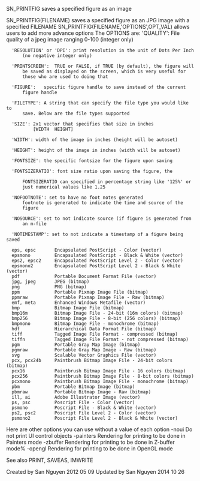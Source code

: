 SN_PRINTFIG saves a specified figure as an image

 SN_PRINTFIG(FILENAME) saves a specified figure as an JPG image with a
  specified FILENAME 
 SN_PRINTFIG(FILENAME,'OPTIONS',OPT_VAL) allows users to add more advance
 options
 The OPTIONS are:
      'QUALITY':  File quality of a jpeg image ranging 0-100 (integer only)
      
      'RESOLUTION' or 'DPI': print resolution in the unit of Dots Per Inch
          (no negative integer only)
          
      'PRINTSCREEN':  TRUE or FALSE, if TRUE (by default), the figure will
          be saved as displayed on the screen, which is very useful for 
          those who are used to doing that
          
      'FIGURE':   specific figure handle to save instead of the current
          figure handle
          
      'FILETYPE': A string that can specify the file type you would like to
          save. Below are the file types supported 
          
      'SIZE': 2x1 vector that specifies that size in inches 
              [WIDTH  HEIGHT]
              
      'WIDTH': width of the image in inches (height will be autoset)
      
      'HEIGHT': height of the image in inches (width will be autoset)
      
      'FONTSIZE': the specific fontsize for the figure upon saving
      
      'FONTSIZERATIO': font size ratio upon saving the figure, the
      
          FONTSIZERATIO can specified in percentage string like '125%' or
          just numerical values like 1.25
          
      'NOFOOTNOTE': set to have no foot notes generated
          footnote is generated to indicate the time and source of the
          figure
          
      'NOSOURCE': set to not indicate source (if figure is generated from
          an m-file
          
      'NOTIMESTAMP': set to not indicate a timestamp of a figure being saved

      eps, epsc       Encapsulated PostScript - Color (vector)
      epsmono         Encapsulated PostScript - Black & White (vector)
      eps2, epsc2     Encapsulated PostScript Level 2 - Color (vector)
      epsmono2        Encapsulated PostScript Level 2 - Black & White (vector)
      pdf             Portable Document Format File (vector)
      jpg, jpeg       JPEG (bitmap)
      png             PNG (bitmap)
      ppm             Portable Pixmap Image File (bitmap)
      ppmraw          Portable Pixmap Image File - Raw (bitmap)
      emf, meta       Enhanced Windows Metafile (vector) 
      bmp             Bitmap Image File (bitmap)
      bmp16m          Bitmap Image File - 24-bit (16m colors) (bitmap)
      bmp256          Bitmap Image File - 8-bit (256 colors) (bitmap)
      bmpmono         Bitmap Image File - monochrome (bitmap)
      hdf             Hierarchical Data Format File (bitmap)
      tiff            Tagged Image File Format - compressed (bitmap)
      tiffn           Tagged Image File Format - not compressed (bitmap)
      pgm             Portable Gray Map Image (bitmap)
      pgmraw          Portable Gray Map Image - Raw (bitmap)
      svg             Scalable Vector Graphics File (vector) 
      pcx, pcx24b     Paintbrush Bitmap Image File - 24-bit colors (bitmap)
      pcx16           Paintbrush Bitmap Image File - 16 colors (bitmap)
      pcx256          Paintbrush Bitmap Image File - 8-bit colors (bitmap)
      pcxmono         Paintbrush Bitmap Image File - monochrome (bitmap)
      pbm             Portable Bitmap Image (bitmap)
      pbmraw          Portable Bitmap Image - Raw (bitmap)
      ill, ai         Adobe Illustrator Image (vector)
      ps, psc         Poscript File - Color (vector)
      psmono          Poscript File - Black & White (vector)
      ps2, psc2       Poscript File Level 2 - Color (vector)
      psmono2         Poscript File Level 2 - Black & White (vector)


Here are other options you can use without a value of each option
  -noui      Do not print UI control objects
  -painters  Rendering for printing to be done in Painters mode
  -zbuffer   Rendering for printing to be done in Z-buffer mode%
  -opengl    Rendering for printing to be done in OpenGL mode

See also PRINT, SAVEAS, IMWRITE

Created by San Nguyen 2012 05 09
Updated by San Nguyen 2014 10 26
